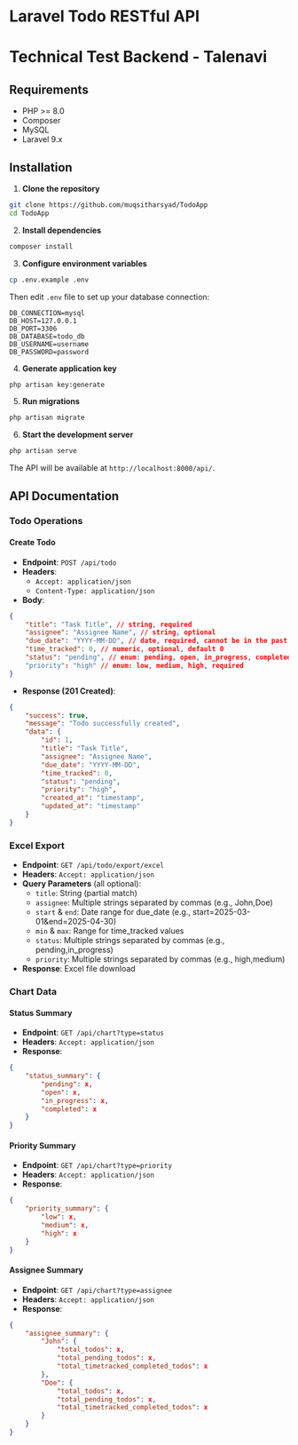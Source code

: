 # Laravel Todo RESTful API

# Technical Test Backend - Talenavi

## Requirements

-   PHP >= 8.0
-   Composer
-   MySQL
-   Laravel 9.x

## Installation

1. **Clone the repository**

```bash
git clone https://github.com/muqsitharsyad/TodoApp
cd TodoApp
```

2. **Install dependencies**

```bash
composer install
```

3. **Configure environment variables**

```bash
cp .env.example .env
```

Then edit `.env` file to set up your database connection:

```
DB_CONNECTION=mysql
DB_HOST=127.0.0.1
DB_PORT=3306
DB_DATABASE=todo_db
DB_USERNAME=username
DB_PASSWORD=password
```

4. **Generate application key**

```bash
php artisan key:generate
```

5. **Run migrations**

```bash
php artisan migrate
```

6. **Start the development server**

```bash
php artisan serve
```

The API will be available at `http://localhost:8000/api/`.

## API Documentation

### Todo Operations

#### Create Todo

-   **Endpoint**: `POST /api/todo`
-   **Headers**:
    -   `Accept: application/json`
    -   `Content-Type: application/json`
-   **Body**:

```json
{
    "title": "Task Title", // string, required
    "assignee": "Assignee Name", // string, optional
    "due_date": "YYYY-MM-DD", // date, required, cannot be in the past
    "time_tracked": 0, // numeric, optional, default 0
    "status": "pending", // enum: pending, open, in_progress, completed, optional, default: pending
    "priority": "high" // enum: low, medium, high, required
}
```

-   **Response (201 Created)**:

```json
{
    "success": true,
    "message": "Todo successfully created",
    "data": {
        "id": 1,
        "title": "Task Title",
        "assignee": "Assignee Name",
        "due_date": "YYYY-MM-DD",
        "time_tracked": 0,
        "status": "pending",
        "priority": "high",
        "created_at": "timestamp",
        "updated_at": "timestamp"
    }
}
```

### Excel Export

-   **Endpoint**: `GET /api/todo/export/excel`
-   **Headers**: `Accept: application/json`
-   **Query Parameters** (all optional):
    -   `title`: String (partial match)
    -   `assignee`: Multiple strings separated by commas (e.g., John,Doe)
    -   `start` & `end`: Date range for due_date (e.g., start=2025-03-01&end=2025-04-30)
    -   `min` & `max`: Range for time_tracked values
    -   `status`: Multiple strings separated by commas (e.g., pending,in_progress)
    -   `priority`: Multiple strings separated by commas (e.g., high,medium)
-   **Response**: Excel file download

### Chart Data

#### Status Summary

-   **Endpoint**: `GET /api/chart?type=status`
-   **Headers**: `Accept: application/json`
-   **Response**:

```json
{
    "status_summary": {
        "pending": x,
        "open": x,
        "in_progress": x,
        "completed": x
    }
}
```

#### Priority Summary

-   **Endpoint**: `GET /api/chart?type=priority`
-   **Headers**: `Accept: application/json`
-   **Response**:

```json
{
    "priority_summary": {
        "low": x,
        "medium": x,
        "high": x
    }
}
```

#### Assignee Summary

-   **Endpoint**: `GET /api/chart?type=assignee`
-   **Headers**: `Accept: application/json`
-   **Response**:

```json
{
    "assignee_summary": {
        "John": {
            "total_todos": x,
            "total_pending_todos": x,
            "total_timetracked_completed_todos": x
        },
        "Doe": {
            "total_todos": x,
            "total_pending_todos": x,
            "total_timetracked_completed_todos": x
        }
    }
}
```
